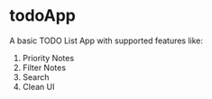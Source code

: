 # todoApp
A basic TODO List App with supported features like:
1. Priority Notes
2. Filter Notes
3. Search 
4. Clean UI
